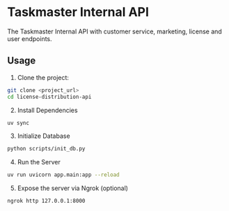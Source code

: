 # Taskmaster Internal API

The Taskmaster Internal API with customer service, marketing, license and user endpoints.


## Usage

1. Clone the project:

```bash
git clone <project_url>
cd license-distribution-api
```

2. Install Dependencies

```bash
uv sync
```

3. Initialize Database

```bash
python scripts/init_db.py
```

4. Run the Server

```bash
uv run uvicorn app.main:app --reload
```

5. Expose the server via Ngrok (optional)

```bash
ngrok http 127.0.0.1:8000
```